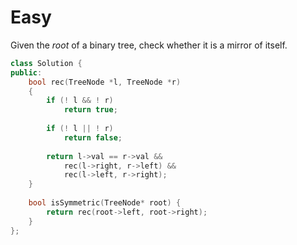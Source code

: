 # Easy

Given the $root$ of a binary tree, check whether it is a mirror of itself.

```cpp
class Solution {
public:
    bool rec(TreeNode *l, TreeNode *r)
    {
        if (! l && ! r)
            return true;
        
        if (! l || ! r)
            return false;
        
        return l->val == r->val && 
            rec(l->right, r->left) && 
            rec(l->left, r->right);
    }
    
    bool isSymmetric(TreeNode* root) {
        return rec(root->left, root->right);
    }
};
```
